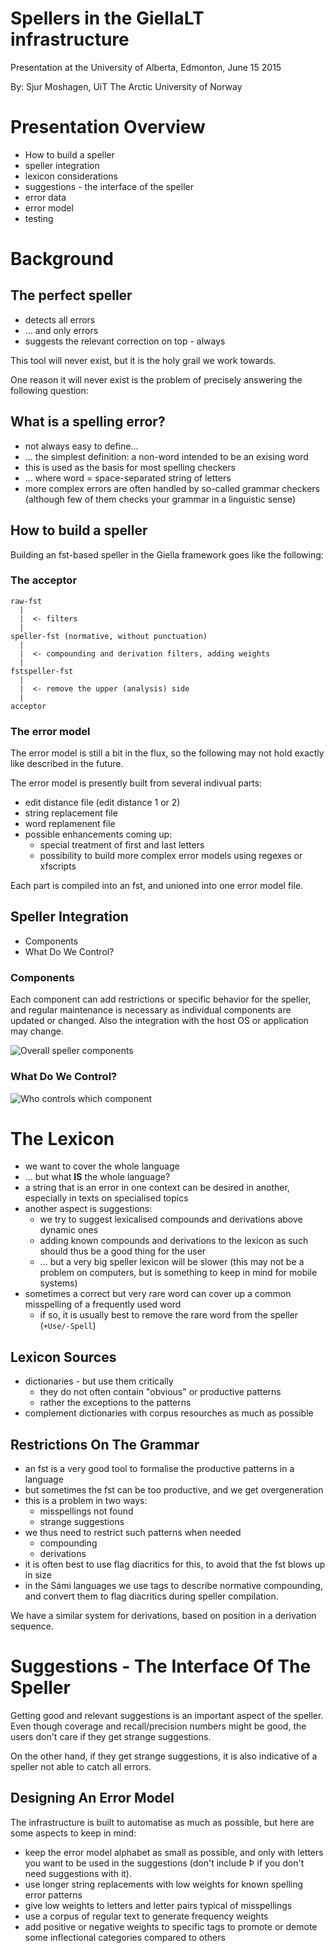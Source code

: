 # Spellers in the GiellaLT infrastructure

Presentation at the
University of Alberta, Edmonton, June 15 2015

By: 
Sjur Moshagen, UiT The Arctic University of Norway


# Presentation Overview


* How to build a speller
* speller integration
* lexicon considerations
* suggestions - the interface of the speller
* error data
* error model
* testing


# Background


## The perfect speller


* detects all errors
* ... and only errors
* suggests the relevant correction on top - always


This tool will never exist, but it is the holy grail we work towards.


One reason it will never exist is the problem of precisely answering the
following question:


## What is a spelling error?


* not always easy to define...
* ... the simplest definition: a non-word intended to be an exising word
* this is used as the basis for most spelling checkers
* ... where word = space-separated string of letters
* more complex errors are often handled by so-called grammar checkers (although
  few of them checks your grammar in a linguistic sense)


## How to build a speller


Building an fst-based speller in the Giella framework goes like the following:


### The acceptor


```
raw-fst
  |
  |  <- filters
  |
speller-fst (normative, without punctuation)
  |
  |  <- compounding and derivation filters, adding weights
  |
fstspeller-fst
  |
  |  <- remove the upper (analysis) side
  |
acceptor
```


### The error model


The error model is still a bit in the flux, so the following may not hold
exactly like described in the future.


The error model is presently built from several indivual parts:


* edit distance file (edit distance 1 or 2)
* string replacement file
* word replamenent file
* possible enhancements coming up:
    * special treatment of first and last letters
    * possibility to build more complex error models using regexes or xfscripts


Each part is compiled into an fst, and unioned into one error model file.


## Speller Integration


* Components
* What Do We Control?


### Components


Each component can add restrictions or specific behavior for the speller, and
regular maintenance is necessary as individual components are updated or
changed. Also the integration with the host OS or application may change.


![Overall speller components](../images/Speller_integration.png "Overall speller components")


### What Do We Control?


![Who controls which component](../images/Speller_integration_source_owner.png "Who controls which component")


# The Lexicon


* we want to cover the whole language
* ... but what **IS** the whole language?
* a string that is an error in one context can be desired in another, especially
  in texts on specialised topics
* another aspect is suggestions:
    * we try to suggest lexicalised compounds and derivations above dynamic ones
    * adding known compounds and derivations to the lexicon as such should thus
      be a good thing for the user
    * ... but a very big speller lexicon will be slower (this may not be a problem
      on computers, but is something to keep in mind for mobile systems)
* sometimes a correct but very rare word can cover up a common misspelling of a
  frequently used word
    * if so, it is usually best to remove the rare word from the speller
      (`+Use/-Spell`)


## Lexicon Sources


* dictionaries - but use them critically
    * they do not often contain "obvious" or productive patterns
    * rather the exceptions to the patterns
* complement dictionaries with corpus resourches as much as possible


## Restrictions On The Grammar


* an fst is a very good tool to formalise the productive patterns in a language
* but sometimes the fst can be too productive, and we get overgeneration
* this is a problem in two ways:
    * misspellings not found
    * strange suggestions
* we thus need to restrict such patterns when needed
    * compounding
    * derivations
* it is often best to use flag diacritics for this, to avoid that the fst blows
  up in size
* in the Sámi languages we use tags to describe normative compounding, and
  convert them to flag diacritics during speller compilation.


We have a similar system for derivations, based on position in a derivation
sequence.


# Suggestions - The Interface Of The Speller


Getting good and relevant suggestions is an important aspect of the speller.
Even though coverage and recall/precision numbers might be good, the users don't
care if they get strange suggestions.


On the other hand, if they get strange suggestions, it is also indicative of a
speller not able to catch all errors.


## Designing An Error Model


The infrastructure is built to automatise as much as possible, but here are some
aspects to keep in mind:


* keep the error model alphabet as small as possible, and only with letters
  you want to be used in the suggestions (don't include Þ if you don't need
  suggestions with it).
* use longer string replacements with low weights for known spelling error
  patterns
* give low weights to letters and letter pairs typical of misspellings
* use a corpus of regular text to generate frequency weights
* add positive or negative weights to specific tags to promote or demote
  some inflectional categories compared to others
